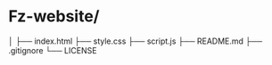# Fz-website/
│
├── index.html
├── style.css
├── script.js
├── README.md
├── .gitignore
└── LICENSE
